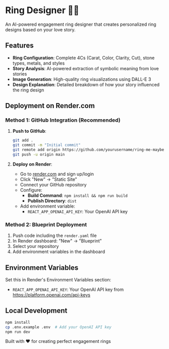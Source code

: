 # Ring Designer 💍✨

An AI-powered engagement ring designer that creates personalized ring designs based on your love story.

## Features

- **Ring Configuration**: Complete 4Cs (Carat, Color, Clarity, Cut), stone types, metals, and styles
- **Story Analysis**: AI-powered extraction of symbolic meaning from love stories
- **Image Generation**: High-quality ring visualizations using DALL-E 3
- **Design Explanation**: Detailed breakdown of how your story influenced the ring design

## Deployment on Render.com

### Method 1: GitHub Integration (Recommended)

1. **Push to GitHub**:
   ```bash
   git add .
   git commit -m "Initial commit"
   git remote add origin https://github.com/yourusername/ring-me-maybe.git
   git push -u origin main
   ```

2. **Deploy on Render**:
   - Go to [render.com](https://render.com) and sign up/login
   - Click "New" → "Static Site"
   - Connect your GitHub repository
   - Configure:
     - **Build Command**: `npm install && npm run build`
     - **Publish Directory**: `dist`
   - Add environment variable:
     - `REACT_APP_OPENAI_API_KEY`: Your OpenAI API key

### Method 2: Blueprint Deployment

1. Push code including the `render.yaml` file
2. In Render dashboard: "New" → "Blueprint"
3. Select your repository
4. Add environment variables in the dashboard

## Environment Variables

Set this in Render's Environment Variables section:
- `REACT_APP_OPENAI_API_KEY`: Your OpenAI API key from https://platform.openai.com/api-keys

## Local Development

```bash
npm install
cp .env.example .env  # Add your OpenAI API key
npm run dev
```

Built with ❤️ for creating perfect engagement rings